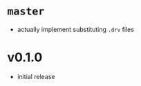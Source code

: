 <!--
SPDX-FileCopyrightText: 2023 Guillaume Girol <symphorien+git@xlumurb.eu>

SPDX-License-Identifier: CC0-1.0
-->

# `master`
- actually implement substituting `.drv` files

# v0.1.0
- initial release
